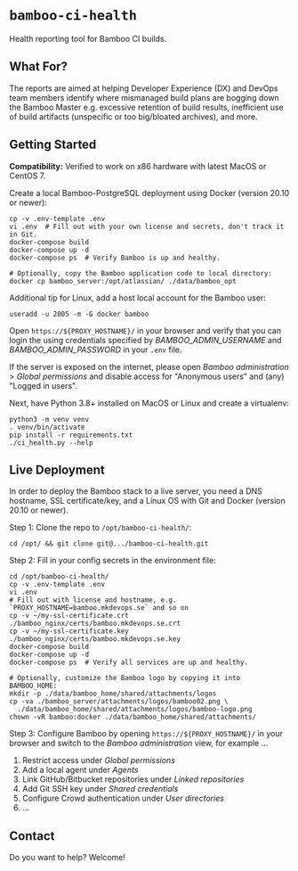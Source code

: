 
# `bamboo-ci-health`

Health reporting tool for Bamboo CI builds.


## What For? 

The reports are aimed at helping Developer Experience (DX) and DevOps team
members identify where mismanaged build plans are bogging down the Bamboo Master
e.g. excessive retention of build results, inefficient use of build artifacts
(unspecific or too big/bloated archives), and more.


## Getting Started

**Compatibility:** Verified to work on x86 hardware with latest MacOS or CentOS 7.

Create a local Bamboo-PostgreSQL deployment using Docker (version 20.10 or newer):

    cp -v .env-template .env
    vi .env  # Fill out with your own license and secrets, don't track it in Git.
    docker-compose build
    docker-compose up -d
    docker-compose ps  # Verify Bamboo is up and healthy.

    # Optionally, copy the Bamboo application code to local directory:
    docker cp bamboo_server:/opt/atlassian/ ./data/bamboo_opt

Additional tip for Linux, add a host local account for the Bamboo user:

    useradd -u 2005 -m -G docker bamboo

Open `https://${PROXY_HOSTNAME}/` in your browser and verify that you
can login the using credentials specified by _BAMBOO_ADMIN_USERNAME_ and
_BAMBOO_ADMIN_PASSWORD_ in your `.env` file.

If the server is exposed on the internet, please open _Bamboo administration_ &gt;
_Global permissions_ and disable access for "Anonymous users" and
(any) "Logged in users".

Next, have Python 3.8+ installed on MacOS or Linux and create a virtualenv:

    python3 -m venv venv
    . venv/bin/activate
    pip install -r requirements.txt
    ./ci_health.py --help


## Live Deployment

In order to deploy the Bamboo stack to a live server, you need a DNS hostname,
SSL certificate/key, and a Linux OS with Git and Docker (version 20.10 or newer).

Step 1: Clone the repo to `/opt/bamboo-ci-health/`:

    cd /opt/ && git clone git@.../bamboo-ci-health.git

Step 2: Fill in your config secrets in the environment file:

    cd /opt/bamboo-ci-health/
    cp -v .env-template .env
    vi .env
    # Fill out with license and hostname, e.g. `PROXY_HOSTNAME=bamboo.mkdevops.se` and so on
    cp -v ~/my-ssl-certificate.crt ./bamboo_nginx/certs/bamboo.mkdevops.se.crt 
    cp -v ~/my-ssl-certificate.key ./bamboo_nginx/certs/bamboo.mkdevops.se.key 
    docker-compose build
    docker-compose up -d
    docker-compose ps  # Verify all services are up and healthy.

    # Optionally, customize the Bamboo logo by copying it into BAMBOO_HOME:
    mkdir -p ./data/bamboo_home/shared/attachments/logos
    cp -va ./bamboo_server/attachments/logos/bamboo02.png \
      ./data/bamboo_home/shared/attachments/logos/bamboo-logo.png
    chown -vR bamboo:docker ./data/bamboo_home/shared/attachments/

Step 3: Configure Bamboo by opening `https://${PROXY_HOSTNAME}/` in your browser
and switch to the _Bamboo administration_ view, for example ...

1. Restrict access under _Global permissions_
2. Add a local agent under _Agents_
3. Link GitHub/Bitbucket repositories under _Linked repositories_
4. Add Git SSH key under _Shared credentials_
5. Configure Crowd authentication under _User directories_
6. ...


## Contact

Do you want to help? Welcome!
